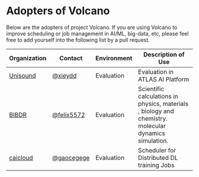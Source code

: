 # Adopters of Volcano

Below are the adopters of project Volcano. If you are using Volcano to improve scheduling or job management in AI/ML, big-data, etc,
please feel free to add yourself into the following list by a pull request.

| Organization | Contact | Environment | Description of Use |
| ------------ | ------- | ----------- | ------------------ |
| [Unisound](https://www.unisound.com/) |[@xieydd](https://github.com/xieydd)| Evaluation | Evaluation in ATLAS AI Platform |
| [BIBDR](http://www.bibdr.org/en/) |[@felix5572](https://github.com/felix5572)| Evaluation | Scientific calculations in physics, materials , biology and chemistry. molecular dynamics simulation. |
| [caicloud](https://caicloud.io/) |[@gaocegege](https://github.com/gaocegege)| Evaluation | Scheduler for Distributed DL training Jobs |
